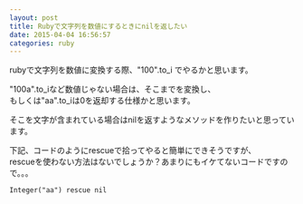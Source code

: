 ```yaml
---
layout: post
title: Rubyで文字列を数値にするときにnilを返したい
date: 2015-04-04 16:56:57
categories: ruby
---
```

<p>rubyで文字列を数値に変換する際、"100".to_i でやるかと思います。</p>

<p>"100a".to_iなど数値じゃない場合は、そこまでを変換し、<br>
もしくは"aa".to_iは0を返却する仕様かと思います。</p>

<p>そこを文字が含まれている場合はnilを返すようなメソッドを作りたいと思っています。</p>

<p>下記、コードのようにrescueで拾ってやると簡単にできそうですが、<br>
rescueを使わない方法はないでしょうか？あまりにもイケてないコードですので。。。</p>

```
Integer("aa") rescue nil
```
